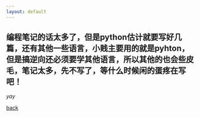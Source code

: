 ```yaml
---
layout: default
---
```


## 编程笔记的话太多了，但是python估计就要写好几篇，还有其他一些语言，小贱主要用的就是pyhton，但是搞逆向还必须要学其他语言，所以其他的也会些皮毛，笔记太多，先不写了，等什么时候闲的蛋疼在写吧！

_yay_

[back](./)

